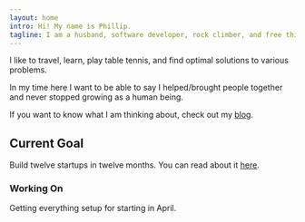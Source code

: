 ```yaml
---
layout: home
intro: Hi! My name is Phillip.
tagline: I am a husband, software developer, rock climber, and free thinker.
---
```

I like to travel, learn, play table tennis, and find optimal solutions to various problems.

In my time here I want to be able to say I helped/brought people together and never stopped growing as a human being.

If you want to know what I am thinking about, check out my <a href="/blog">blog</a>.

## Current Goal
Build twelve startups in twelve months. You can read about it <a href="http://link">here</a>.

### Working On
Getting everything setup for starting in April.
